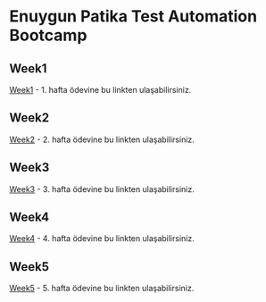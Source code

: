 # Enuygun Patika Test Automation Bootcamp

## Week1

[Week1](https://github.com/mkaganm/Enuygun-Patika-Bootcamp/tree/master/homework1-week1/homework1-mkaganm-main) - 1. hafta ödevine bu linkten ulaşabilirsiniz.

## Week2

[Week2](https://github.com/mkaganm/Enuygun-Patika-Bootcamp/tree/master/homework2-wwek2/homework2-mkaganm-main) - 2. hafta ödevine bu linkten ulaşabilirsiniz.

## Week3

[Week3](https://github.com/mkaganm/Enuygun-Patika-Bootcamp/tree/master/homework3-week3/homework3-mkaganm-main) - 3. hafta ödevine bu linkten ulaşabilirsiniz.

## Week4

[Week4](https://github.com/mkaganm/Enuygun-Patika-Bootcamp/tree/master/homework4-week4/homework4-mkaganm-main) - 4. hafta ödevine bu linkten ulaşabilirsiniz.

## Week5

[Week5]() - 5. hafta ödevine bu linkten ulaşabilirsiniz.
